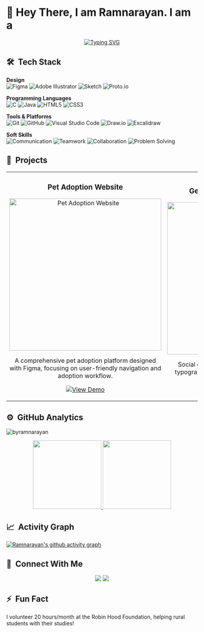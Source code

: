 # 🤗 Hey There, I am Ramnarayan. I am a
 
<p align="center"> 
  <a href="https://git.io/typing-svg"><img src="https://readme-typing-svg.herokuapp.com?font=Georgia&size=30&duration=2500&pause=1000&color=7b36eb&center=true&vCenter=true&width=500&lines=UI%2FUX+Designer;Computer+Science+Student;Figma+Enthusiast" alt="Typing SVG" /></a>
</p>

## 🛠 &nbsp;Tech Stack

**Design** \
![Figma](https://img.shields.io/badge/figma-%23F24E1E.svg?style=for-the-badge&logo=figma&logoColor=white)
![Adobe Illustrator](https://img.shields.io/badge/adobe%20illustrator-%23FF9A00.svg?style=for-the-badge&logo=adobe%20illustrator&logoColor=white)
![Sketch](https://img.shields.io/badge/Sketch-FFB387?style=for-the-badge&logo=sketch&logoColor=black)
![Proto.io](https://img.shields.io/badge/Proto.io-161637?style=for-the-badge&logo=proto.io&logoColor=00e5ff)

**Programming Languages** \
![C](https://img.shields.io/badge/c-%2300599C.svg?style=for-the-badge&logo=c&logoColor=white)
![Java](https://img.shields.io/badge/java-%23ED8B00.svg?style=for-the-badge&logo=openjdk&logoColor=white)
![HTML5](https://img.shields.io/badge/html5-%23E34F26.svg?style=for-the-badge&logo=html5&logoColor=white)
![CSS3](https://img.shields.io/badge/css3-%231572B6.svg?style=for-the-badge&logo=css3&logoColor=white)

**Tools & Platforms** \
![Git](https://img.shields.io/badge/git-%23F05033.svg?style=for-the-badge&logo=git&logoColor=white)
![GitHub](https://img.shields.io/badge/github-%23121011.svg?style=for-the-badge&logo=github&logoColor=white)
![Visual Studio Code](https://img.shields.io/badge/VisualStudioCode-0078d7.svg?style=for-the-badge&logo=visual-studio-code&logoColor=white)
![Draw.io](https://img.shields.io/badge/draw.io-%23F08705.svg?style=for-the-badge&logo=diagrams.net&logoColor=white)
![Excalidraw](https://img.shields.io/badge/Excalidraw-%23000000.svg?style=for-the-badge&logo=excalidraw&logoColor=white)

**Soft Skills** \
![Communication](https://img.shields.io/badge/Communication-%23FF5722.svg?style=for-the-badge)
![Teamwork](https://img.shields.io/badge/Teamwork-%234CAF50.svg?style=for-the-badge)
![Collaboration](https://img.shields.io/badge/Collaboration-%232196F3.svg?style=for-the-badge)
![Problem Solving](https://img.shields.io/badge/Problem%20Solving-%239C27B0.svg?style=for-the-badge)

## 💼 &nbsp;Projects

<div align="center">
  <table>
    <tr>
      <td width="50%">
        <h3 align="center">Pet Adoption Website</h3>
        <p align="center">
          <a href="https://your-project-link-here" target="_blank">
            <img src="https://dummyimage.com/400x200/6a8eff/ffffff&text=Pet+Adoption+Website" width="400" alt="Pet Adoption Website"/>
          </a>
        </p>
        <p align="center">
          A comprehensive pet adoption platform designed with Figma, focusing on user-friendly navigation and adoption workflow.
        </p>
        <p align="center">
          <a href="https://your-project-link-here" target="_blank">
            <img src="https://img.shields.io/badge/View%20Demo-blue?style=for-the-badge&logo=figma" alt="View Demo"/>
          </a>
        </p>
      </td>
      <td width="50%">
        <h3 align="center">Get Together Social Media App</h3>
        <p align="center">
          <a href="https://your-project-link-here" target="_blank">
            <img src="https://dummyimage.com/400x200/9b5de5/ffffff&text=Get+Together+App" width="400" alt="Get Together Social Media App"/>
          </a>
        </p>
        <p align="center">
          Social gathering app designed with advanced typography, spacing, and accessibility features.
        </p>
        <p align="center">
          <a href="https://your-project-link-here" target="_blank">
            <img src="https://img.shields.io/badge/View%20Demo-purple?style=for-the-badge&logo=figma" alt="View Demo"/>
          </a>
        </p>
      </td>
    </tr>
  </table>
</div>

## ⚙️ &nbsp;GitHub Analytics
<p align="left"> <img src="https://komarev.com/ghpvc/?username=byramnarayan&label=Profile%20views&color=brightgreen&style=flat-square" alt="byramnarayan" /> </p>

<p align="center">
<a href="https://github.com/byramnarayan">
  <img height="180em" src="https://github-readme-stats-eight-theta.vercel.app/api?username=byramnarayan&show_icons=true&theme=algolia&include_all_commits=true&count_private=true"/>
  <img height="180em" src="https://github-readme-stats-eight-theta.vercel.app/api/top-langs/?username=byramnarayan&layout=compact&langs_count=8&theme=algolia"/>
</a>
</p>

## 📈 &nbsp;Activity Graph
[![Ramnarayan's github activity graph](https://github-readme-activity-graph.vercel.app/graph?username=byramnarayan&theme=tokyo-night)](https://github.com/byramnarayan/github-readme-activity-graph)


## 🔗 &nbsp;Connect With Me
<p align="center">
<a href="mailto:byramnarayn@gmail.com"><img src="https://img.shields.io/badge/-byramnarayn@gmail.com-D14836?style=flat-square&logo=Gmail&logoColor=white"/></a>
<a href="https://linkedin.com/in/byramnarayan"><img src="https://img.shields.io/badge/-byramnarayan-0077B5?style=flat-square&logo=Linkedin&logoColor=white"/></a>
</p>


## ⚡ &nbsp;Fun Fact
I volunteer 20 hours/month at the Robin Hood Foundation, helping rural students with their studies!
